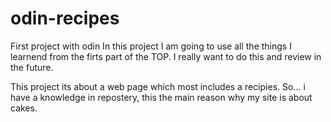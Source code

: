 # odin-recipes
First project with odin 
In this project I am going to use all the things I learnend from the firts part of the TOP. I really want to do this and review in the future.


This project its about a web page which most includes a recipies. So... i have a knowledge in repostery, this the main reason why my site is about cakes.